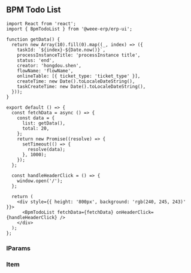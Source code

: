 ## BPM Todo List

```tsx
import React from 'react';
import { BpmTodoList } from '@weee-erp/erp-ui';

function getData() {
  return new Array(10).fill(0).map((_, index) => ({
    taskId: `${index}-${Date.now()}`,
    processInstanceTitle: 'processInstance title',
    status: 'end',
    creator: 'hongdou.shen',
    flowName: 'flowName',
    onlineTable: [{ ticket_type: 'ticket_type' }],
    createTime: new Date().toLocaleDateString(),
    taskCreateTime: new Date().toLocaleDateString(),
  }));
}

export default () => {
  const fetchData = async () => {
    const data = {
      list: getData(),
      total: 20,
    };
    return new Promise((resolve) => {
      setTimeout(() => {
        resolve(data);
      }, 1000);
    });
  };

  const handleHeaderClick = () => {
    window.open('/');
  };

  return (
    <div style={{ height: '800px', background: 'rgb(240, 245, 243)' }}>
      <BpmTodoList fetchData={fetchData} onHeaderClick={handleHeaderClick} />
    </div>
  );
};
```

<API></API>

### IParams

<API src="../BpmTodoItem/param.tsx" hideTitle></API>

### Item

<API src="../BpmTodoItem/item.tsx" hideTitle></API>
